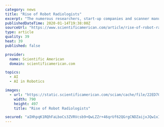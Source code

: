 ```yaml
---
category: news
title: "Rise of Robot Radiologists"
excerpt: "The numerous researchers, start-up companies and scanner manufacturers designing AI programs hope they can improve the accuracy and timeliness of ... “There’s no reason you can’t build a robot that can explain itself,” she insists. But it is exponentially harder to build a transparent algorithm from scratch than to repurpose an existing ..."
publishedDateTime: 2020-01-14T19:38:00Z
sourceUrl: "https://www.scientificamerican.com/article/rise-of-robot-radiologists/"
type: article
quality: 39
heat: 39
published: false

provider:
  name: Scientific American
  domain: scientificamerican.com

topics:
  - AI
  - AI in Robotics

images:
  - url: "https://static.scientificamerican.com/sciam/cache/file/22ED7090-6E50-4EB1-B3C0CA233BAD2720.jpg"
    width: 790
    height: 497
    title: "Rise of Robot Radiologists"

secured: "aIHhpqK1RQhFaLboCs3ZVRVcsb9+QwLZZr+46qrUf62QGrgCNDZaijxJQw1xIE+8QY65Z4lkE3K8jDUNK3Kot8hvLwANxkq1Cf7A2nM9iFCVPwV3izae/esGgxQLmLXJE48s07EEoKyc8Hjvu5WMd/Bikq/6F+DWOqvC7HwyZV89afD3VJWDFNdf4aNyTYchvlb5i4H03zXauDTaUW1l4FXecLePXxbvzdhMrW88QB0xVI0/ZsFBIgdag/3b4Py7TCdEDN1YGvbIdkZ3+V5P+fW+AsaijSkRQS+f2JsnY9q76yw5gOpibdLX761sbiORQGP+D6og11c4ClagikNpX79JgKfBOi7MBmjW0xl8pphnBDhknlBgpSijz+za5v/bSXDrJ5xyO68DqvsGayywJA8R8rqijdNmGhBrDCSfdaVqLrf7nOYGlJlD2mEDToVle+6qzoeW+AKtHK60/uZY8g==;CkM/rotboIQpdixJflUZPA=="
---
```


